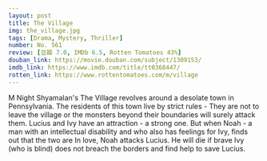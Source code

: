 ```yaml
---
layout: post 
title: The Village
img: the_village.jpg
tags: [Drama, Mystery, Thriller]
number: No. 561
review: [豆瓣 7.0, IMDb 6.5, Rotten Tomatoes 43%]
douban_link: https://movie.douban.com/subject/1309153/
imdb_link: https://www.imdb.com/title/tt0368447/
rotten_link: https://www.rottentomatoes.com/m/village
---
```


M Night Shyamalan's The Village revolves around a desolate town in Pennsylvania. The residents of this town live by strict rules - They are not to leave the village or the monsters beyond their boundaries will surely attack them. Lucius and Ivy have an attraction - a strong one. But when Noah - a man with an intellectual disability and who also has feelings for Ivy, finds out that the two are In love, Noah attacks Lucius. He will die if brave Ivy (who is blind) does not breach the borders and find help to save Lucius.